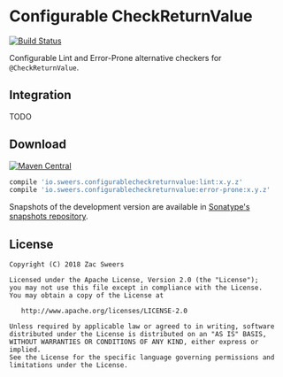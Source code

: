 Configurable CheckReturnValue
=========================================

[![Build Status](https://travis-ci.org/ZacSweers/configurablecheckreturnvalue.svg?branch=master)](https://travis-ci.org/ZacSweers/configurablecheckreturnvalue)

Configurable Lint and Error-Prone alternative checkers for `@CheckReturnValue`.

Integration
-----------

TODO

Download
--------

[![Maven Central](https://img.shields.io/maven-central/v/io.sweers.configurablecheckreturnvalue/lint.svg)](https://mvnrepository.com/artifact/io.sweers.configurablecheckreturnvalue/lint)
```gradle
compile 'io.sweers.configurablecheckreturnvalue:lint:x.y.z'
compile 'io.sweers.configurablecheckreturnvalue:error-prone:x.y.z'
```

Snapshots of the development version are available in [Sonatype's snapshots repository][snapshots].

License
-------

    Copyright (C) 2018 Zac Sweers

    Licensed under the Apache License, Version 2.0 (the "License");
    you may not use this file except in compliance with the License.
    You may obtain a copy of the License at

       http://www.apache.org/licenses/LICENSE-2.0

    Unless required by applicable law or agreed to in writing, software
    distributed under the License is distributed on an "AS IS" BASIS,
    WITHOUT WARRANTIES OR CONDITIONS OF ANY KIND, either express or implied.
    See the License for the specific language governing permissions and
    limitations under the License.

 [snapshots]: https://oss.sonatype.org/content/repositories/snapshots/
